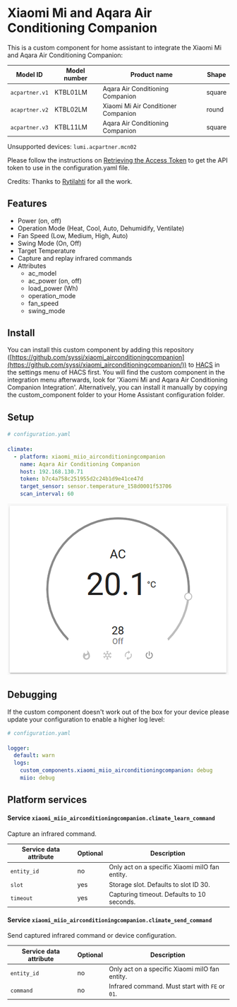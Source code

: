 # Xiaomi Mi and Aqara Air Conditioning Companion

This is a custom component for home assistant to integrate the Xiaomi Mi and Aqara Air Conditioning Companion:

| Model ID          | Model number | Product name                            | Shape    |
|-------------------|--------------|-----------------------------------------|----------|
| `acpartner.v1`    | KTBL01LM     | Aqara Air Conditioning Companion        | square   |
| `acaprtner.v2`    | KTBL02LM     | Xiaomi Mi Air Conditioner Companion     | round    |
| `acpartner.v3`    | KTBL11LM     | Aqara Air Conditioning Companion        | square   |

Unsupported devices: `lumi.acpartner.mcn02`

Please follow the instructions on [Retrieving the Access Token](https://www.home-assistant.io/components/vacuum.xiaomi_miio/#retrieving-the-access-token) to get the API token to use in the configuration.yaml file.

Credits: Thanks to [Rytilahti](https://github.com/rytilahti/python-miio) for all the work.

## Features
* Power (on, off)
* Operation Mode (Heat, Cool, Auto, Dehumidify, Ventilate)
* Fan Speed (Low, Medium, High, Auto)
* Swing Mode (On, Off)
* Target Temperature
* Capture and replay infrared commands
* Attributes
  - ac_model
  - ac_power (on, off)
  - load_power (Wh)
  - operation_mode
  - fan_speed
  - swing_mode


## Install

You can install this custom component by adding this repository ([https://github.com/syssi/xiaomi_airconditioningcompanion](https://github.com/syssi/xiaomi_airconditioningcompanion/)) to [HACS](https://hacs.xyz/) in the settings menu of HACS first. You will find the custom component in the integration menu afterwards, look for 'Xiaomi Mi and Aqara Air Conditioning Companion Integration'. Alternatively, you can install it manually by copying the custom_component folder to your Home Assistant configuration folder.


## Setup

```yaml
# configuration.yaml

climate:
  - platform: xiaomi_miio_airconditioningcompanion
    name: Aqara Air Conditioning Companion
    host: 192.168.130.71
    token: b7c4a758c251955d2c24b1d9e41ce47d
    target_sensor: sensor.temperature_158d0001f53706
    scan_interval: 60
```

![climate entity](climate.png "climate entity")

## Debugging

If the custom component doesn't work out of the box for your device please update your configuration to enable a higher log level:

```yaml
# configuration.yaml

logger:
  default: warn
  logs:
    custom_components.xiaomi_miio_airconditioningcompanion: debug
    miio: debug
```

## Platform services

#### Service `xiaomi_miio_airconditioningcompanion.climate_learn_command`

Capture an infrared command.

| Service data attribute    | Optional | Description                                                          |
|---------------------------|----------|----------------------------------------------------------------------|
| `entity_id`               |       no | Only act on a specific Xiaomi miIO fan entity.                       |
| `slot`                    |      yes | Storage slot. Defaults to slot ID 30.                                |
| `timeout`                 |      yes | Capturing timeout. Defaults to 10 seconds.                           |

#### Service `xiaomi_miio_airconditioningcompanion.climate_send_command`

Send captured infrared command or device configuration.

| Service data attribute    | Optional | Description                                                          |
|---------------------------|----------|----------------------------------------------------------------------|
| `entity_id`               |       no | Only act on a specific Xiaomi miIO fan entity.                       |
| `command`                 |       no | Infrared command. Must start with `FE` or `01`.                      |
